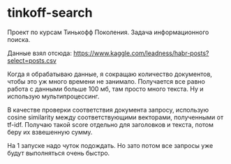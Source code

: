 # tinkoff-search
Проект по курсам Тинькофф Поколения. Задача информационного поиска.

Данные взял отсюда: https://www.kaggle.com/leadness/habr-posts?select=posts.csv

Когда я обрабатываю данные, я сокращаю количество документов, чтобы это уж много времени не занимало. Получается все равно работа с данными больше 100 мб, там просто много текста. Ну и использую мультипроцессинг.

В качестве проверки соответствия документа запросу, использую cosine similarity между соответствующими векторами, полученными от tf-idf. Получаю такой score отдельно для заголовков и текста, потом беру их взвешенную сумму.

На 1 запуске надо чуток подождать. Но зато потом все запросы уже будут выполняться очень быстро.
